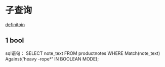 # 子查询

[definitoin](https://baike.baidu.com/item/%E5%AD%90%E6%9F%A5%E8%AF%A2)


## 1 bool

sql语句： SELECT note_text
          FROM productnotes
          WHERE Match(note_text) Against('heavy -rope*' IN BOOLEAN MODE);
          
